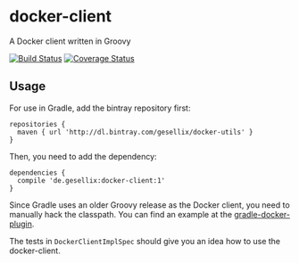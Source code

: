 # docker-client

A Docker client written in Groovy

[![Build Status](https://travis-ci.org/gesellix-docker/docker-client.svg)](https://travis-ci.org/gesellix-docker/docker-client)
[![Coverage Status](https://coveralls.io/repos/gesellix-docker/docker-client/badge.png)](https://coveralls.io/r/gesellix-docker/docker-client)


## Usage

For use in Gradle, add the bintray repository first:

```
repositories {
  maven { url 'http://dl.bintray.com/gesellix/docker-utils' }
}
```

Then, you need to add the dependency:

```
dependencies {
  compile 'de.gesellix:docker-client:1'
}
```

Since Gradle uses an older Groovy release as the Docker client, you need to manually hack the classpath. You can find an example at the [gradle-docker-plugin](https://github.com/gesellix-docker/gradle-docker-plugin/blob/master/build.gradle).

The tests in `DockerClientImplSpec` should give you an idea how to use the docker-client.
